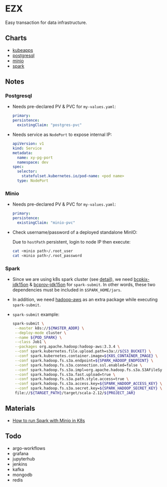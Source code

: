 # EZX

Easy transaction for data infrastructure.

## Charts

- [kubeapps](https://github.com/vmware-tanzu/kubeapp)
- [postgresql](https://github.com/bitnami/charts/tree/master/bitnami/postgresql)
- [minio](https://github.com/bitnami/charts/tree/master/bitnami/minio)
- [spark](https://github.com/bitnami/charts/tree/master/bitnami/spark)

## Notes

### Postgresql

- Needs pre-declared PV & PVC for `my-values.yaml`:

  ```yaml
  primary:
  persistence:
    existingClaim: "postgres-pvc"
  ```

- Needs service as `NodePort` to expose internal IP:

  ```yaml
  apiVersion: v1
  kind: Service
  metadata:
    name: xy-pg-port
    namespace: dev
  spec:
    selector:
      statefulset.kubernetes.io/pod-name: <pod name>
    type: NodePort
  ```

### Minio

- Needs pre-declared PV & PVC for `my-values.yaml`:

  ```yaml
  primary:
  persistence:
    existingClaim: "minio-pvc"
  ```

- Check username/password of a deployed standalone MinIO:

  Due to `hostPath` persistent, login to node IP then execute:

  ```sh
  cat <minio path>/.root_user
  cat <minio path>/.root_password
  ```

### Spark

- Since we are using k8s spark cluster (see [detail](https://stackoverflow.com/a/68779353)), we need [bcpkix-jdk15on](https://mvnrepository.com/artifact/org.bouncycastle/bcpkix-jdk15on) & [bcprov-jdk15on](https://mvnrepository.com/artifact/org.bouncycastle/bcprov-jdk15on) for `spark-submit`. In other words, these two dependencies must be included in `$SPARK_HOME/jars`.

- In addition, we need [hadoop-aws](https://mvnrepository.com/artifact/org.apache.hadoop/hadoop-aws) as an extra package while executing `spark-submit`.

- `spark-submit` example:

  ```sh
  spark-submit \
   --master k8s://${MASTER_ADDR} \
   --deploy-mode cluster \
   --name ${POD_SPARK} \
   --class Job1 \
   --packages org.apache.hadoop:hadoop-aws:3.3.4 \
   --conf spark.kubernetes.file.upload.path=s3a://${S3_BUCKET} \
   --conf spark.kubernetes.container.image=${K8S_CONTAINER_IMAGE} \
   --conf spark.hadoop.fs.s3a.endpoint=${SPARK_HADOOP_ENDPOINT} \
   --conf spark.hadoop.fs.s3a.connection.ssl.enabled=false \
   --conf spark.hadoop.fs.s3a.impl=org.apache.hadoop.fs.s3a.S3AFileSystem \
   --conf spark.hadoop.fs.s3a.fast.upload=true \
   --conf spark.hadoop.fs.s3a.path.style.access=true \
   --conf spark.hadoop.fs.s3a.access.key=${SPARK_HADOOP_ACCESS_KEY} \
   --conf spark.hadoop.fs.s3a.secret.key=${SPARK_HADOOP_SECRET_KEY} \
   file://${TARGET_PATH}/target/scala-2.12/${PROJECT_JAR}
  ```

## Materials

- [How to run Spark with Minio in K8s](https://www.youtube.com/watch?v=ZzFdYm_DqEM)

## Todo

- argo-workflows
- grafana
- jupyterhub
- jenkins
- kafka
- mongodb
- redis
